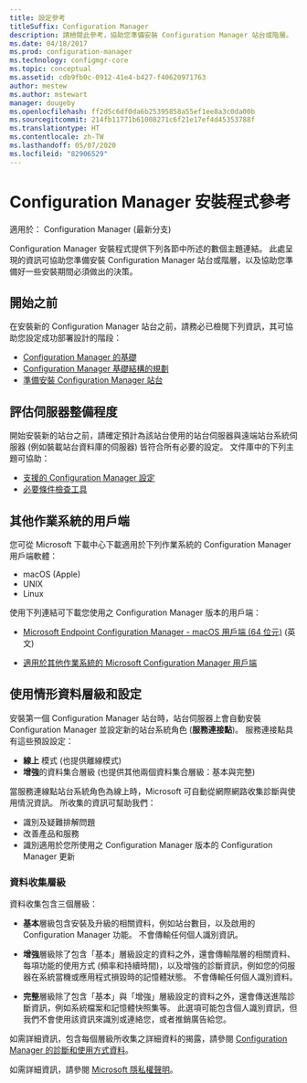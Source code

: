 ```yaml
---
title: 設定參考
titleSuffix: Configuration Manager
description: 請檢閱此參考，協助您準備安裝 Configuration Manager 站台或階層。
ms.date: 04/18/2017
ms.prod: configuration-manager
ms.technology: configmgr-core
ms.topic: conceptual
ms.assetid: cdb9fb0c-0912-41e4-b427-f40620971763
author: mestew
ms.author: mstewart
manager: dougeby
ms.openlocfilehash: ff2d5c6df0da6b25395858a55ef1ee8a3c0da00b
ms.sourcegitcommit: 214fb11771b61008271c6f21e17ef4d45353788f
ms.translationtype: HT
ms.contentlocale: zh-TW
ms.lasthandoff: 05/07/2020
ms.locfileid: "82906529"
---
```

# <a name="reference-for-configuration-manager-setup"></a>Configuration Manager 安裝程式參考

適用於：  Configuration Manager (最新分支)

Configuration Manager 安裝程式提供下列各節中所述的數個主題連結。 此處呈現的資訊可協助您準備安裝 Configuration Manager 站台或階層，以及協助您準備好一些安裝期間必須做出的決策。  


##  <a name="before-you-begin"></a><a name="bkmk_start"></a> 開始之前  
在安裝新的 Configuration Manager 站台之前，請務必已檢閱下列資訊，其可協助您設定成功部署設計的階段：  

-   [Configuration Manager 的基礎](../../../../core/understand/fundamentals.md)  
-   [Configuration Manager 基礎結構的規劃](../../../plan-design/network/configure-firewalls-ports-domains.md)  
-   [準備安裝 Configuration Manager 站台](prepare-to-install-sites.md)  

##  <a name="assess-server-readiness"></a><a name="bkmk_assess"></a> 評估伺服器整備程度  
開始安裝新的站台之前，請確定預計為該站台使用的站台伺服器與遠端站台系統伺服器 (例如裝載站台資料庫的伺服器) 皆符合所有必要的設定。 文件庫中的下列主題可協助：  

-   [支援的 Configuration Manager 設定](../../../../core/plan-design/configs/supported-configurations.md)  
-   [必要條件檢查工具](prerequisite-checker.md)  

##  <a name="clients-for-additional-operating-systems"></a><a name="bkmk_Addclients"></a> 其他作業系統的用戶端  
您可從 Microsoft 下載中心下載適用於下列作業系統的 Configuration Manager 用戶端軟體：  

- macOS (Apple)
- UNIX
- Linux

使用下列連結可下載您使用之 Configuration Manager 版本的用戶端：  

- [Microsoft Endpoint Configuration Manager - macOS 用戶端 (64 位元)](https://www.microsoft.com/download/details.aspx?id=100850) \(英文\)

- [適用於其他作業系統的 Microsoft Configuration Manager 用戶端](https://www.microsoft.com/download/details.aspx?id=47719)

##  <a name="usage-data-levels-and-settings"></a><a name="bkmk_usage"></a> 使用情形資料層級和設定  
安裝第一個 Configuration Manager 站台時，站台伺服器上會自動安裝 Configuration Manager 並設定新的站台系統角色 (**服務連接點**)。 服務連接點具有這些預設設定：  

-   **線上** 模式 (也提供離線模式)  
-   **增強**的資料集合層級 (也提供其他兩個資料集合層級：基本與完整)  

當服務連線點站台系統角色為線上時，Microsoft 可自動從網際網路收集診斷與使用情況資訊。 所收集的資訊可幫助我們：  

-   識別及疑難排解問題  
-   改善產品和服務  
-   識別適用於您所使用之 Configuration Manager 版本的 Configuration Manager 更新  

### <a name="levels-of-data-collection"></a>資料收集層級  
資料收集包含三個層級：

-   **基本**層級包含安裝及升級的相關資料，例如站台數目，以及啟用的 Configuration Manager 功能。 不會傳輸任何個人識別資訊。  

-   **增強**層級除了包含「基本」層級設定的資料之外，還會傳輸階層的相關資料、每項功能的使用方式 (頻率和持續時間)，以及增強的診斷資訊，例如您的伺服器在系統當機或應用程式損毀時的記憶體狀態。 不會傳輸任何個人識別資料。  

-   **完整**層級除了包含「基本」與「增強」層級設定的資料之外，還會傳送進階診斷資訊，例如系統檔案和記憶體快照集等。 此選項可能包含個人識別資訊，但我們不會使用該資訊來識別或連絡您，或者推銷廣告給您。  

如需詳細資訊，包含每個層級所收集之詳細資料的揭露，請參閱 [Configuration Manager 的診斷和使用方式資料](../../../../core/plan-design/diagnostics/diagnostics-and-usage-data.md)。  

如需詳細資訊，請參閱 [Microsoft 隱私權聲明](https://privacy.microsoft.com/privacystatement)。
